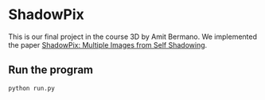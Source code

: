# ShadowPix

This is our final project in the course 3D by Amit Bermano.
We implemented the paper [ShadowPix: Multiple Images from Self Shadowing](https://www.cs.tau.ac.il/~amberman/shadowpixPaper.pdf).

## Run the program
```python run.py```